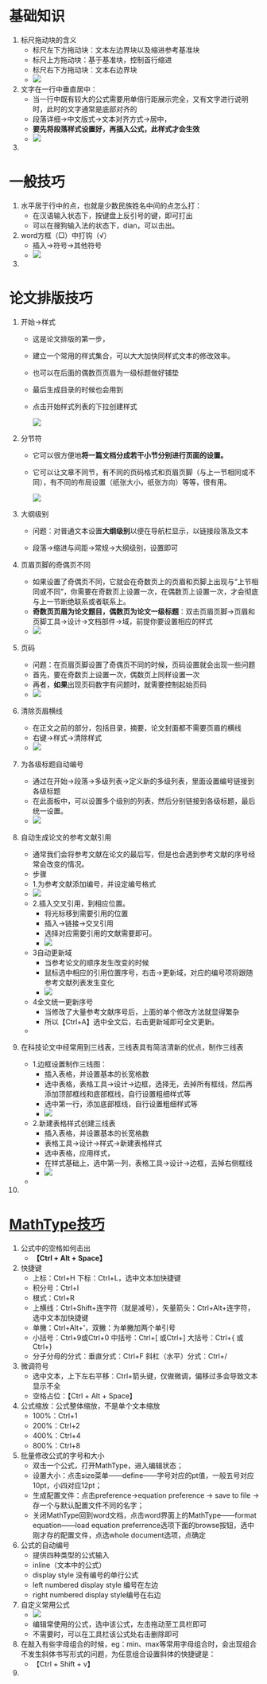 # 基础知识

1. 标尺拖动块的含义
   - 标尺左下方拖动块：文本左边界块以及缩进参考基准块
   - 标尺上方拖动块：基于基准块，控制首行缩进
   - 标尺右下方拖动块：文本右边界块
   - ![](./legend/word/标尺的拖动块.png)
2. 文字在一行中垂直居中：
   - 当一行中既有较大的公式需要用单倍行距展示完全，又有文字进行说明时，此时的文字通常是底部对齐的
   - 段落详细->中文版式->文本对齐方式->居中，
   - **要先将段落样式设置好，再插入公式，此样式才会生效**
   - ![](./legend/word/文字垂直居中.png)
3. 

# 一般技巧

1. 水平居于行中的点，也就是少数民族姓名中间的点怎么打：
   - 在汉语输入状态下，按键盘上反引号的键，即可打出
   - 可以在搜狗输入法的状态下，dian，可以击出。
2. word方框（□）中打钩（√）
   - 插入->符号->其他符号
   - ![](./legend/word/方框带勾符号.png)
3. 

# 论文排版技巧

1. 开始->样式

   - 这是论文排版的第一步，

   - 建立一个常用的样式集合，可以大大加快同样式文本的修改效率。

   - 也可以在后面的偶数页页眉为一级标题做好铺垫

   - 最后生成目录的时候也会用到

   - 点击开始样式列表的下拉创建样式

     ![](./legend/word/创建样式.png)

2. 分节符

   - 它可以很方便地**将一篇文档分成若干小节分别进行页面的设置。**

   - 它可以让文章不同节，有不同的页码格式和页眉页脚（与上一节相同或不同），有不同的布局设置（纸张大小，纸张方向）等等，很有用。

     ![](./legend/word/分节符.png)

   

3. 大纲级别

   - 问题：对普通文本设置**大纲级别**以便在导航栏显示，以链接段落及文本

   - 段落->缩进与间距->常规->大纲级别，设置即可

4. 页眉页脚的奇偶页不同

   - 如果设置了奇偶页不同，它就会在奇数页上的页眉和页脚上出现与“上节相同或不同”，你需要在奇数页上设置一次，在偶数页上设置一次，才会彻底与上一节断绝联系或者联系上。
   - **奇数页页眉为论文题目，偶数页为论文一级标题**：双击页眉页脚->页眉和页脚工具->设计->文档部件->域，前提你要设置相应的样式
   - ![](./legend/word/域.png)

5. 页码

   - 问题：在页眉页脚设置了奇偶页不同的时候，页码设置就会出现一些问题
   - 首先，要在奇数页上设置一次，偶数页上同样设置一次
   - 再者，**如果**出现页码数字有问题时，就需要控制起始页码
   - ![](./legend/word/页码出错.png)

6. 清除页眉横线

   - 在正文之前的部分，包括目录，摘要，论文封面都不需要页眉的横线
   - 右键->样式->清除样式
   - ![](./legend/word/页眉无横线.png)

7. 为各级标题自动编号

   - 通过在开始->段落->多级列表->定义新的多级列表，里面设置编号链接到各级标题
   - 在此面板中，可以设置多个级别的列表，然后分别链接到各级标题，最后统一设置。
   - ![](./legend/word/多级列表应用到样式.png)

8. 自动生成论文的参考文献引用

   - 通常我们会将参考文献在论文的最后写，但是也会遇到参考文献的序号经常会改变的情况。
   - 步骤
   - 1.为参考文献添加编号，并设定编号格式
   - ![](./legend/word/文献自动引用-添加文献编号.png)
   - 2.插入交叉引用，到相应位置。
     - 将光标移到需要引用的位置
     - 插入->链接->交叉引用
     - 选择对应需要引用的文献需要即可。
     - ![](./legend/word/文献自动引用-交叉引用.png)
   - 3自动更新域
     - 当参考论文的顺序发生改变的时候
     - 鼠标选中相应的引用位置序号，右击->更新域，对应的编号项将跟随参考文献列表发生变化
     - ![](./legend/word/文献自动引用-更新域.png)
   - 4全文统一更新序号
     - 当修改了大量参考文献序号后，上面的单个修改方法就显得繁杂
     - 所以【Ctrl+A】选中全文后，右击更新域即可全文更新。
   - 

9. 在科技论文中经常用到三线表，三线表具有简洁清新的优点，制作三线表

   - 1.边框设置制作三线图：
     - 插入表格，并设置基本的长宽格数
     - 选中表格，表格工具->设计->边框，选择无，去掉所有框线，然后再添加顶部框线和底部框线，自行设置粗细样式等
     - 选中第一行，添加底部框线，自行设置粗细样式等
     - ![](./legend/word/边框设置制作三线图.png)
   - 2.新建表格样式创建三线表
     - 插入表格，并设置基本的长宽格数
     - 表格工具->设计->样式->新建表格样式
     - 选中表格，应用样式，
     - 在样式基础上，选中第一列，表格工具->设计->边框，去掉右侧框线
     - ![](./legend/word/新建表格样式制作三线表.png)
   - 

10. 

# [MathType技巧](https://zhuanlan.zhihu.com/p/25580133)

1. 公式中的空格如何击出
   - **【Ctrl + Alt + Space】**
2. 快捷键
   - 上标：Ctrl+H  下标：Ctrl+L，选中文本加快捷键
   - 积分号：Ctrl+I
   - 根式：Ctrl+R
   - 上横线：Ctrl+Shift+连字符（就是减号），矢量箭头：Ctrl+Alt+连字符，选中文本加快捷键
   - 单撇：Ctrl+Alt+'，双撇：为单撇加两个单引号
   - 小括号：Ctrl+9或Ctrl+0  中括号：Ctrl+[ 或Ctrl+]  大括号：Ctrl+{ 或 Ctrl+}
   - 分子分母的分式：垂直分式：Ctrl+F  斜杠（水平）分式：Ctrl+/
3. 微调符号
   - 选中文本，上下左右平移：Ctrl+箭头键，仅做微调，偏移过多会导致文本显示不全
   - 空格占位：【Ctrl + Alt + Space】
4. 公式缩放：公式整体缩放，不是单个文本缩放
   - 100%：Ctrl+1
   - 200%：Ctrl+2
   - 400%：Ctrl+4
   - 800%：Ctrl+8
5. 批量修改公式的字号和大小
   - 双击一个公式，打开MathType，进入编辑状态；
   - 设置大小：点击size菜单——define——字号对应的pt值，一般五号对应10pt，小四对应12pt；
   - 生成配置文件：点击preference->equation preference -> save to file ->存一个与默认配置文件不同的名字；
   - 关闭MathType回到word文档，点击word界面上的MathType——format equation——load equation preferrence选项下面的browse按钮，选中刚才存的配置文件，点选whole document选项，点确定
6. 公式的自动编号
   - 提供四种类型的公式输入
   - inline（文本中的公式）
   - display style 没有编号的单行公式
   - left numbered display style 编号在左边
   - right numbered display style编号在右边
7. 自定义常用公式
   - ![](./legend/word/mathtype界面.png)
   - 编辑常使用的公式，选中该公式，左击拖动至工具栏即可
   - 不需要时，可以在工具栏该公式处右击删除即可
8. 在敲入有些字母组合的时候，eg：min、max等常用字母组合时，会出现组合不发生斜体书写形式的问题，为任意组合设置斜体的快捷键是：
   - 【Ctrl + Shift + v】
9. 
